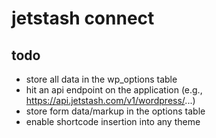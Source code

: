 # jetstash connect

## todo

- store all data in the wp_options table  
- hit an api endpoint on the application (e.g., https://api.jetstash.com/v1/wordpress/...)  
- store form data/markup in the options table
- enable shortcode insertion into any theme  

